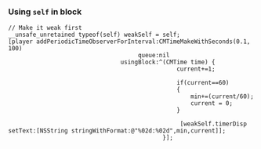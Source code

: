 ### Using `self` in block

	// Make it weak first
	__unsafe_unretained typeof(self) weakSelf = self;
	[player addPeriodicTimeObserverForInterval:CMTimeMakeWithSeconds(0.1, 100)
	                                     queue:nil
	                                usingBlock:^(CMTime time) {
	                                                current+=1;
	
	                                                if(current==60)
	                                                {
	                                                    min+=(current/60);
	                                                    current = 0;
	                                                }
	
	                                                 [weakSelf.timerDisp setText:[NSString stringWithFormat:@"%02d:%02d",min,current]];
	                                            }];